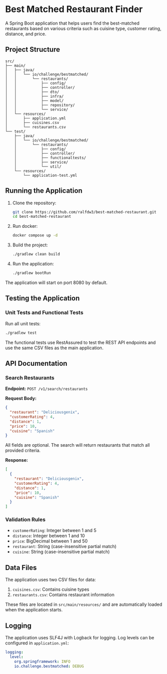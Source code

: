 # Best Matched Restaurant Finder

A Spring Boot application that helps users find the best-matched restaurants based on various criteria such as cuisine type, customer rating, distance, and price.

## Project Structure

```
src/
├── main/
│   ├── java/
│   │   └── io/challenge/bestmatched/
│   │       └── restaurants/
│   │           ├── config/
│   │           ├── controller/
│   │           ├── dto/
│   │           ├── infra/
│   │           ├── model/
│   │           ├── repository/
│   │           └── service/
│   └── resources/
│       ├── application.yml
│       ├── cuisines.csv
│       └── restaurants.csv
└── test/
    ├── java/
    │   └── io/challenge/bestmatched/
    │       └── restaurants/
    │           ├── config/
    │           ├── controller/
    │           ├── functionaltests/
    │           ├── service/
    │           └── util/
    └── resources/
        └── application-test.yml
```

## Running the Application

1. Clone the repository:

   ```bash
   git clone https://github.com/ralfdw3/best-matched-restaurant.git
   cd best-matched-restaurant
   ```

2. Run docker:

   ```bash
   docker compose up -d
   ```

3. Build the project:

   ```bash
   ./gradlew clean build
   ```

4. Run the application:
   ```bash
   ./gradlew bootRun
   ```

The application will start on port 8080 by default.

## Testing the Application

### Unit Tests and Functional Tests

Run all unit tests:

```bash
./gradlew test
```

The functional tests use RestAssured to test the REST API endpoints and use the same CSV files as the main application.

## API Documentation

### Search Restaurants

**Endpoint:** `POST /v1/search/restaurants`

**Request Body:**

```json
{
  "restaurant": "Deliciousgenix",
  "customerRating": 4,
  "distance": 1,
  "price": 10,
  "cuisine": "Spanish"
}
```

All fields are optional. The search will return restaurants that match all provided criteria.

**Response:**

```json
[
  {
    "restaurant": "Deliciousgenix",
    "customerRating": 4,
    "distance": 1,
    "price": 10,
    "cuisine": "Spanish"
  }
]
```

### Validation Rules

- `customerRating`: Integer between 1 and 5
- `distance`: Integer between 1 and 10
- `price`: BigDecimal between 1 and 50
- `restaurant`: String (case-insensitive partial match)
- `cuisine`: String (case-insensitive partial match)

## Data Files

The application uses two CSV files for data:

1. `cuisines.csv`: Contains cuisine types
2. `restaurants.csv`: Contains restaurant information

These files are located in `src/main/resources/` and are automatically loaded when the application starts.

## Logging

The application uses SLF4J with Logback for logging. Log levels can be configured in `application.yml`:

```yaml
logging:
  level:
    org.springframework: INFO
    io.challenge.bestmatched: DEBUG
```

